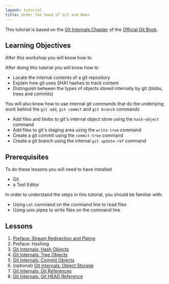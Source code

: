 ```yaml
---
layout: tutorial
title: Under the hood of Git and Noms
---
```


This tutorial is based on the [Git Internals Chapter](https://git-scm.com/book/en/v2/Git-Internals-Git-Objects) of the [Official Git Book](https://git-scm.com/book/en/v2).

## Learning Objectives

After this workshop you will know how to

After doing this tutorial you will know how to

* Locate the internal contents of a git repository
* Explain how git uses SHA1 hashes to track content
* Distinguish between the types of objects stored internally by git (blobs, trees and commits)

You will also know how to use internal git commands that do the underlying work behind the `git add`, `git commit` and `git branch` commands

* Add files and blobs to git's internal object store using the `hash-object` command
* Add files to git's staging area using the `write-tree` command
* Create a git commit using the
 `commit-tree` command
* Create a git branch using the internal  `git update-ref` command

## Prerequisites

To do these lessons you will need to have installed

* Git
* a Text Editor

In order to understand the steps in this tutorial, you should be familiar with:

* Using `cat` command on the command line to read files
* Using unix pipes to write files on the command line

## Lessons

1. [Preface: Stream Redirection and Piping](lessons/redirection-and-piping)
2. Preface: Hashing
2. [Git Internals: Hash Objects](lessons/hash-objects)
3. [Git Internals: Tree Objects](lessons/tree-objects)
4. [Git Internals: Commit Objects](lessons/commit-objects)
5. (optional) [Git Internals: Object Storage](lessons/object-storage)
6. [Git Internals: Git References](lessons/git-references)
7. [Git Internals: Git HEAD Reference](lessons/git-HEAD-reference)
